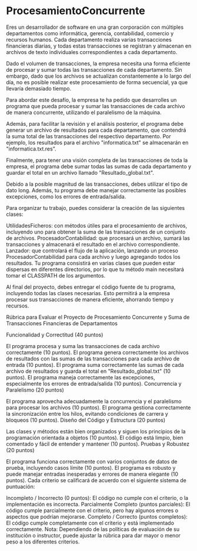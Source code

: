 # ProcesamientoConcurrente
Eres un desarrollador de software en una gran corporación con múltiples departamentos como informática, gerencia, contabilidad, comercio y recursos humanos. Cada departamento realiza varias transacciones financieras diarias, y todas estas transacciones se registran y almacenan en archivos de texto individuales correspondientes a cada departamento. 

Dado el volumen de transacciones, la empresa necesita una forma eficiente de procesar y sumar todas las transacciones de cada departamento. Sin embargo, dado que los archivos se actualizan constantemente a lo largo del día, no es posible realizar este procesamiento de forma secuencial, ya que llevaría demasiado tiempo.

Para abordar este desafío, la empresa te ha pedido que desarrolles un programa que pueda procesar y sumar las transacciones de cada archivo de manera concurrente, utilizando el paralelismo de la máquina.

Además, para facilitar la revisión y el análisis posterior, el programa debe generar un archivo de resultados para cada departamento, que contendrá la suma total de las transacciones del respectivo departamento. Por ejemplo, los resultados para el archivo "informatica.txt" se almacenarán en "informatica.txt.res".

Finalmente, para tener una visión completa de las transacciones de toda la empresa, el programa debe sumar todas las sumas de cada departamento y guardar el total en un archivo llamado "Resultado_global.txt".

Debido a la posible magnitud de las transacciones, debes utilizar el tipo de dato long. Además, tu programa debe manejar correctamente las posibles excepciones, como los errores de entrada/salida.

Para organizar tu trabajo, puedes considerar la creación de las siguientes clases:

UtilidadesFicheros: con métodos útiles para el procesamiento de archivos, incluyendo uno para obtener la suma de las transacciones de un conjunto de archivos.
ProcesadorContabilidad: que procesará un archivo, sumará las transacciones y almacenará el resultado en el archivo correspondiente.
Lanzador: que controlará el flujo de la aplicación, lanzando un proceso ProcesadorContabilidad para cada archivo y luego agregando todos los resultados.
Tu programa consistirá en varias clases que pueden estar dispersas en diferentes directorios, por lo que tu método main necesitará tomar el CLASSPATH de los argumentos.

Al final del proyecto, debes entregar el código fuente de tu programa, incluyendo todas las clases necesarias. Esto permitirá a la empresa procesar sus transacciones de manera eficiente, ahorrando tiempo y recursos.

Rúbrica para Evaluar el Proyecto de Procesamiento Concurrente y Suma de Transacciones Financieras de Departamentos

Funcionalidad y Correctitud (40 puntos)

El programa procesa y suma las transacciones de cada archivo correctamente (10 puntos).
El programa genera correctamente los archivos de resultados con las sumas de las transacciones para cada archivo de entrada (10 puntos).
El programa suma correctamente las sumas de cada archivo de resultados y guarda el total en "Resultado_global.txt" (10 puntos).
El programa maneja correctamente las excepciones, especialmente los errores de entrada/salida (10 puntos).
Concurrencia y Paralelismo (20 puntos)

El programa aprovecha adecuadamente la concurrencia y el paralelismo para procesar los archivos (10 puntos).
El programa gestiona correctamente la sincronización entre los hilos, evitando condiciones de carrera y bloqueos (10 puntos).
Diseño del Código y Estructura (20 puntos)

Las clases y métodos están bien organizados y siguen los principios de la programación orientada a objetos (10 puntos).
El código está limpio, bien comentado y fácil de entender y mantener (10 puntos).
Pruebas y Robustez (20 puntos)

El programa funciona correctamente con varios conjuntos de datos de prueba, incluyendo casos límite (10 puntos).
El programa es robusto y puede manejar entradas inesperadas y errores de manera elegante (10 puntos).
Cada criterio se calificará de acuerdo con el siguiente sistema de puntuación:

Incompleto / Incorrecto (0 puntos): El código no cumple con el criterio, o la implementación es incorrecta.
Parcialmente Completo (puntos parciales): El código cumple parcialmente con el criterio, pero hay algunos errores o aspectos que podrían mejorarse.
Completo / Correcto (puntos completos): El código cumple completamente con el criterio y está implementado correctamente.
Nota: Dependiendo de las políticas de evaluación de su institución o instructor, puede ajustar la rúbrica para dar mayor o menor peso a los diferentes criterios.
